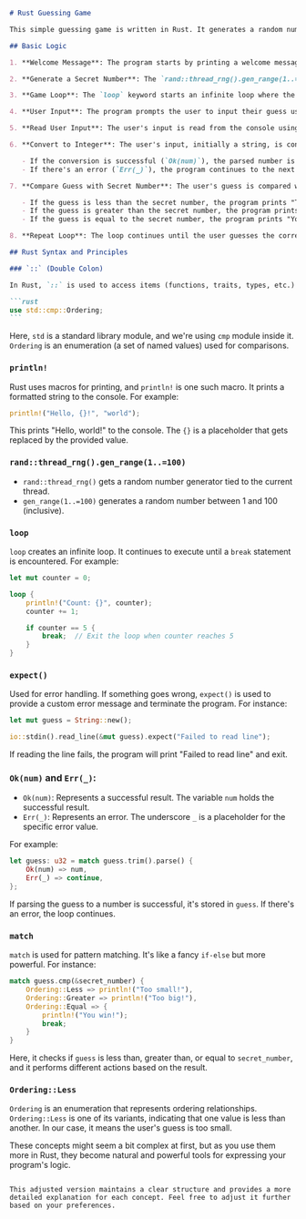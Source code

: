 ````markdown
# Rust Guessing Game

This simple guessing game is written in Rust. It generates a random number between 1 and 100 (inclusive) and prompts the user to guess the correct number. The user is provided with feedback on whether their guess is too small, too big, or correct.

## Basic Logic

1. **Welcome Message**: The program starts by printing a welcome message to the console using `println!`.

2. **Generate a Secret Number**: The `rand::thread_rng().gen_range(1..=100)` line generates a random number between 1 and 100 (inclusive) and stores it in the variable `secret_number`.

3. **Game Loop**: The `loop` keyword starts an infinite loop where the user can make multiple guesses until they guess the correct number.

4. **User Input**: The program prompts the user to input their guess using `println!`.

5. **Read User Input**: The user's input is read from the console using `io::stdin().read_line(&mut guess)` and stored in a mutable variable `guess`.

6. **Convert to Integer**: The user's input, initially a string, is converted to an unsigned 32-bit integer using `guess.trim().parse()`.

   - If the conversion is successful (`Ok(num)`), the parsed number is stored in the variable `guess`.
   - If there's an error (`Err(_)`), the program continues to the next iteration of the loop, ignoring the invalid input.

7. **Compare Guess with Secret Number**: The user's guess is compared with the secret number using a `match` statement and the `guess.cmp(&secret_number)` method.

   - If the guess is less than the secret number, the program prints "Too small!".
   - If the guess is greater than the secret number, the program prints "Too big!".
   - If the guess is equal to the secret number, the program prints "You win!" and breaks out of the loop.

8. **Repeat Loop**: The loop continues until the user guesses the correct number.

## Rust Syntax and Principles

### `::` (Double Colon)

In Rust, `::` is used to access items (functions, traits, types, etc.) defined within a module. For example:

```rust
use std::cmp::Ordering;
```
````

Here, `std` is a standard library module, and we're using `cmp` module inside it. `Ordering` is an enumeration (a set of named values) used for comparisons.

### `println!`

Rust uses macros for printing, and `println!` is one such macro. It prints a formatted string to the console. For example:

```rust
println!("Hello, {}!", "world");
```

This prints "Hello, world!" to the console. The `{}` is a placeholder that gets replaced by the provided value.

### `rand::thread_rng().gen_range(1..=100)`

- `rand::thread_rng()` gets a random number generator tied to the current thread.
- `gen_range(1..=100)` generates a random number between 1 and 100 (inclusive).

### `loop`

`loop` creates an infinite loop. It continues to execute until a `break` statement is encountered. For example:

```rust
let mut counter = 0;

loop {
    println!("Count: {}", counter);
    counter += 1;

    if counter == 5 {
        break;  // Exit the loop when counter reaches 5
    }
}
```

### `expect()`

Used for error handling. If something goes wrong, `expect()` is used to provide a custom error message and terminate the program. For instance:

```rust
let mut guess = String::new();

io::stdin().read_line(&mut guess).expect("Failed to read line");
```

If reading the line fails, the program will print "Failed to read line" and exit.

### `Ok(num)` and `Err(_)`:

- `Ok(num)`: Represents a successful result. The variable `num` holds the successful result.
- `Err(_)`: Represents an error. The underscore `_` is a placeholder for the specific error value.

For example:

```rust
let guess: u32 = match guess.trim().parse() {
    Ok(num) => num,
    Err(_) => continue,
};
```

If parsing the guess to a number is successful, it's stored in `guess`. If there's an error, the loop continues.

### `match`

`match` is used for pattern matching. It's like a fancy `if-else` but more powerful. For instance:

```rust
match guess.cmp(&secret_number) {
    Ordering::Less => println!("Too small!"),
    Ordering::Greater => println!("Too big!"),
    Ordering::Equal => {
        println!("You win!");
        break;
    }
}
```

Here, it checks if `guess` is less than, greater than, or equal to `secret_number`, and it performs different actions based on the result.

### `Ordering::Less`

`Ordering` is an enumeration that represents ordering relationships. `Ordering::Less` is one of its variants, indicating that one value is less than another. In our case, it means the user's guess is too small.

These concepts might seem a bit complex at first, but as you use them more in Rust, they become natural and powerful tools for expressing your program's logic.

```

This adjusted version maintains a clear structure and provides a more detailed explanation for each concept. Feel free to adjust it further based on your preferences.
```
